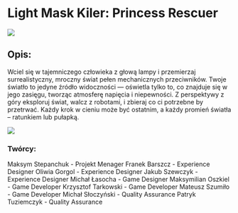 # Light Mask Kiler: Princess Rescuer

<img src="https://media.discordapp.net/attachments/1307667927771910156/1316082265402511360/Screenshot_3.png?ex=69019adf&is=6900495f&hm=9a569ffcfdf5db5597fba52024155816363e19469f50a688c88ea14bd005c5cc&=&format=webp&quality=lossless&width=1536&height=864">


## Opis:
Wciel się w tajemniczego człowieka z głową lampy i przemierzaj surrealistyczny, mroczny świat pełen mechanicznych przeciwników. 
Twoje światło to jedyne źródło widoczności — oświetla tylko to, co znajduje się w jego zasięgu, tworząc atmosferę napięcia i niepewności.
Z perspektywy z góry eksploruj świat, walcz z robotami, i zbieraj co ci potrzebne by przetrwać. 
Każdy krok w cieniu może być ostatnim, a każdy promień światła – ratunkiem lub pułapką.

<img src="https://www.youtube.com/watch?v=TA-jRgyij7s">

### Twórcy:
Maksym Stepanchuk - Projekt Menager
Franek Barszcz - Experience Designer
Oliwia Gorgol - Experience Designer
Jakub Szewczyk - Experience Designer
Michał Łasocha - Game Designer
Maksymilian Oszkiel - Game Developer
Krzysztof Tarkowski - Game Developer
Mateusz Szumiło - Game Developer
Michał Słoczyński - Quality Assurance
Patryk Tuziemczyk - Quality Assurance
